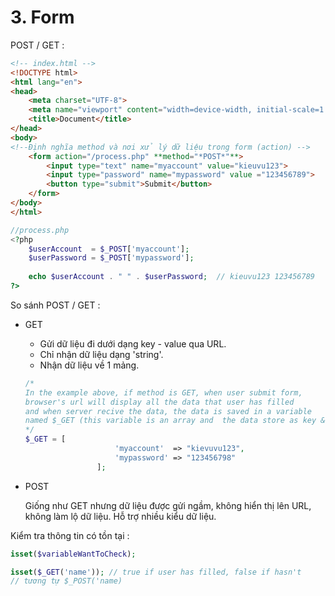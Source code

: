 # 3. Form

POST / GET  :

```html
<!-- index.html -->
<!DOCTYPE html>
<html lang="en">
<head>
	<meta charset="UTF-8">
	<meta name="viewport" content="width=device-width, initial-scale=1.0">
	<title>Document</title>
</head>
<body>
<!--Định nghĩa method và nơi xử lý dữ liệu trong form (action) -->
	<form action="/process.php" **method="*POST*"**> 
		<input type="text" name="myaccount" value="kieuvu123">
		<input type="password" name="mypassword" value ="123456789">
		<button type="submit">Submit</button>
	</form>
</body>
</html>
```

```php
//process.php
<?php
	$userAccount  = $_POST['myaccount'];
	$userPassword = $_POST['mypassword'];
	
	echo $userAccount . " " . $userPassword;  // kieuvu123 123456789
?>
```

So sánh POST / GET : 

- GET
    - Gửi dữ liệu đi dưới dạng key - value qua URL.
    - Chỉ nhận dữ liệu dạng 'string'.
    - Nhận dữ liệu về 1 mảng.
    
    ```php
    /*
    In the example above, if method is GET, when user submit form, 
    browser's url will display all the data that user has filled 
    and when server recive the data, the data is saved in a variable
    named $_GET (this variable is an array and  the data store as key & value). 
    */
    $_GET = [
    					'myaccount'  => "kievuvu123",
    					'mypassword' => "123456798"
    				];
    ```
    
- POST
    
    Giống như GET nhưng dữ liệu được gửi ngầm, không hiển thị lên URL, không làm lộ dữ liệu. Hỗ trợ nhiều kiểu dữ liệu.
    

Kiểm tra thông tin có tồn tại :

```php
isset($variableWantToCheck);

isset($_GET('name')); // true if user has filled, false if hasn't
// tương tự $_POST('name)
```